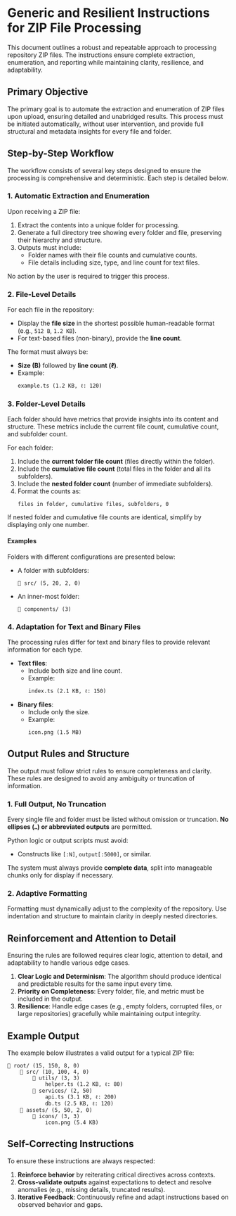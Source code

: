 # Generic and Resilient Instructions for ZIP File Processing

This document outlines a robust and repeatable approach to processing repository ZIP files. The instructions ensure complete extraction, enumeration, and reporting while maintaining clarity, resilience, and adaptability.

## Primary Objective

The primary goal is to automate the extraction and enumeration of ZIP files upon upload, ensuring detailed and unabridged results. This process must be initiated automatically, without user intervention, and provide full structural and metadata insights for every file and folder.

## Step-by-Step Workflow

The workflow consists of several key steps designed to ensure the processing is comprehensive and deterministic. Each step is detailed below.

### 1. Automatic Extraction and Enumeration

Upon receiving a ZIP file:
1. Extract the contents into a unique folder for processing.
2. Generate a full directory tree showing every folder and file, preserving their hierarchy and structure.
3. Outputs must include:
   - Folder names with their file counts and cumulative counts.
   - File details including size, type, and line count for text files.

No action by the user is required to trigger this process.

### 2. File-Level Details

For each file in the repository:
- Display the **file size** in the shortest possible human-readable format (e.g., `512 B`, `1.2 KB`).
- For text-based files (non-binary), provide the **line count**.

The format must always be:
- **Size (B)** followed by **line count (ℓ)**.
- Example:
  ```
  example.ts (1.2 KB, ℓ: 120)
  ```

### 3. Folder-Level Details

Each folder should have metrics that provide insights into its content and structure. These metrics include the current file count, cumulative count, and subfolder count.

For each folder:
1. Include the **current folder file count** (files directly within the folder).
2. Include the **cumulative file count** (total files in the folder and all its subfolders).
3. Include the **nested folder count** (number of immediate subfolders).
4. Format the counts as:
   ```
   files in folder, cumulative files, subfolders, 0
   ```

If nested folder and cumulative file counts are identical, simplify by displaying only one number.

#### Examples

Folders with different configurations are presented below:
- A folder with subfolders:
  ```
  📂 src/ (5, 20, 2, 0)
  ```
- An inner-most folder:
  ```
  📂 components/ (3)
  ```

### 4. Adaptation for Text and Binary Files

The processing rules differ for text and binary files to provide relevant information for each type.

- **Text files**:
  - Include both size and line count.
  - Example:
    ```
    index.ts (2.1 KB, ℓ: 150)
    ```
- **Binary files**:
  - Include only the size.
  - Example:
    ```
    icon.png (1.5 MB)
    ```

## Output Rules and Structure

The output must follow strict rules to ensure completeness and clarity. These rules are designed to avoid any ambiguity or truncation of information.

### 1. Full Output, No Truncation

Every single file and folder must be listed without omission or truncation. **No ellipses (`…`) or abbreviated outputs** are permitted.

Python logic or output scripts must avoid:
- Constructs like `[:N]`, `output[:5000]`, or similar.

The system must always provide **complete data**, split into manageable chunks only for display if necessary.

### 2. Adaptive Formatting

Formatting must dynamically adjust to the complexity of the repository. Use indentation and structure to maintain clarity in deeply nested directories.

## Reinforcement and Attention to Detail

Ensuring the rules are followed requires clear logic, attention to detail, and adaptability to handle various edge cases.

1. **Clear Logic and Determinism**: The algorithm should produce identical and predictable results for the same input every time.
2. **Priority on Completeness**: Every folder, file, and metric must be included in the output.
3. **Resilience**: Handle edge cases (e.g., empty folders, corrupted files, or large repositories) gracefully while maintaining output integrity.

## Example Output

The example below illustrates a valid output for a typical ZIP file:

```
📂 root/ (15, 150, 8, 0)
    📂 src/ (10, 100, 4, 0)
        📂 utils/ (3, 3)
            helper.ts (1.2 KB, ℓ: 80)
        📂 services/ (2, 50)
            api.ts (3.1 KB, ℓ: 200)
            db.ts (2.5 KB, ℓ: 120)
    📂 assets/ (5, 50, 2, 0)
        📂 icons/ (3, 3)
            icon.png (5.4 KB)
```

## Self-Correcting Instructions

To ensure these instructions are always respected:
1. **Reinforce behavior** by reiterating critical directives across contexts.
2. **Cross-validate outputs** against expectations to detect and resolve anomalies (e.g., missing details, truncated results).
3. **Iterative Feedback**: Continuously refine and adapt instructions based on observed behavior and gaps.
